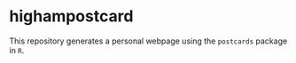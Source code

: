 # highampostcard

This repository generates a personal webpage using the `postcards` package in `R`.
